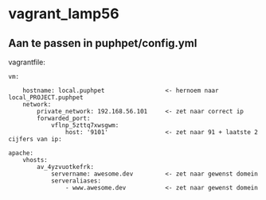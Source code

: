 # vagrant_lamp56

## Aan te passen in puphpet/config.yml

vagrantfile:

    vm:
    
        hostname: local.puphpet                 <- hernoem naar local_PROJECT.puphpet
        network:
            private_network: 192.168.56.101     <- zet naar correct ip
            forwarded_port:
                vflnp_5zttq7xwsgwm:
                    host: '9101'                <- zet naar 91 + laatste 2 cijfers van ip: 
                    
    apache:
        vhosts:
            av_4yzvuotkefrk:
                servername: awesome.dev         <- zet naar gewenst domein
                serveraliases:
                    - www.awesome.dev           <- zet naar gewenst domein
